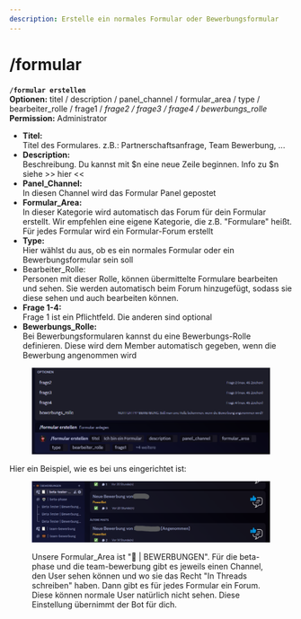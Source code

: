 ```yaml
---
description: Erstelle ein normales Formular oder Bewerbungsformular
---
```


# /formular

**`/formular erstellen`**\
**Optionen:** titel / description / panel\_channel / formular\_area / type / bearbeiter\_rolle / frage1 / _frage2 / frage3 / frage4 / bewerbungs\_rolle_\
**Permission:** Administrator



* **Titel:** \
  Titel des Formulares. z.B.: Partnerschaftsanfrage,  Team Bewerbung, ...
* **Description:** \
  Beschreibung. Du kannst mit $n eine neue Zeile beginnen. Info zu $n siehe >> hier <<
* **Panel\_Channel:**\
  In diesen Channel wird das Formular Panel gepostet
* **Formular\_Area:**\
  In dieser Kategorie wird automatisch das Forum für dein Formular erstellt. Wir empfehlen eine eigene Kategorie, die z.B. "Formulare" heißt. Für jedes Formular wird ein Formular-Forum erstellt
* **Type:**\
  Hier wählst du aus, ob es ein normales Formular oder ein Bewerbungsformular sein soll
* Bearbeiter\_Rolle:\
  Personen mit dieser Rolle, können übermittelte Formulare bearbeiten und sehen. Sie werden automatisch beim Forum hinzugefügt, sodass sie diese sehen und auch bearbeiten können.
* **Frage 1-4:**\
  Frage 1 ist ein Pflichtfeld. Die anderen sind optional
* **Bewerbungs\_Rolle:**\
  Bei Bewerbungsformularen kannst du eine Bewerbungs-Rolle definieren. Diese wird dem Member automatisch gegeben, wenn die Bewerbung angenommen wird

<figure><img src="../../.gitbook/assets/powerbot_formulare.png" alt=""><figcaption></figcaption></figure>

Hier ein Beispiel, wie es bei uns eingerichtet ist:

<figure><img src="../../.gitbook/assets/image.png" alt=""><figcaption><p>Unsere Formular_Area ist "💼 | BEWERBUNGEN". Für die beta-phase und die team-bewerbung gibt es jeweils einen Channel, den User sehen können und wo sie das Recht "In Threads schreiben" haben. Dann gibt es für jedes Formular ein Forum. Diese können normale User natürlich nicht sehen. Diese Einstellung übernimmt der Bot für dich. </p></figcaption></figure>
